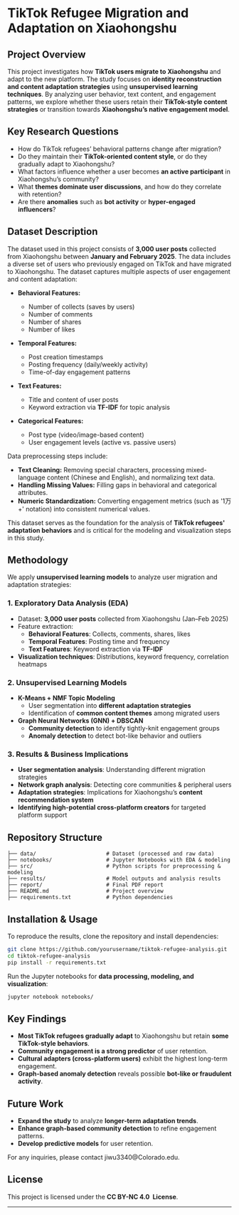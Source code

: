 # **TikTok Refugee Migration and Adaptation on Xiaohongshu**

## **Project Overview**

This project investigates how **TikTok users migrate to Xiaohongshu** and adapt to the new platform. The study focuses on **identity reconstruction and content adaptation strategies** using **unsupervised learning techniques**. By analyzing user behavior, text content, and engagement patterns, we explore whether these users retain their **TikTok-style content strategies** or transition towards **Xiaohongshu’s native engagement model**.

## **Key Research Questions**

- How do TikTok refugees’ behavioral patterns change after migration?
- Do they maintain their **TikTok-oriented content style**, or do they gradually adapt to Xiaohongshu?
- What factors influence whether a user becomes **an active participant** in Xiaohongshu’s community?
- What **themes dominate user discussions**, and how do they correlate with retention?
- Are there **anomalies** such as **bot activity** or **hyper-engaged influencers**?

## **Dataset Description**

The dataset used in this project consists of **3,000 user posts** collected from Xiaohongshu between **January and February 2025**. The data includes a diverse set of users who previously engaged on TikTok and have migrated to Xiaohongshu. The dataset captures multiple aspects of user engagement and content adaptation:

- **Behavioral Features:**
  - Number of collects (saves by users)
  - Number of comments
  - Number of shares
  - Number of likes

- **Temporal Features:**
  - Post creation timestamps
  - Posting frequency (daily/weekly activity)
  - Time-of-day engagement patterns

- **Text Features:**
  - Title and content of user posts
  - Keyword extraction via **TF-IDF** for topic analysis

- **Categorical Features:**
  - Post type (video/image-based content)
  - User engagement levels (active vs. passive users)

Data preprocessing steps include:
- **Text Cleaning:** Removing special characters, processing mixed-language content (Chinese and English), and normalizing text data.
- **Handling Missing Values:** Filling gaps in behavioral and categorical attributes.
- **Numeric Standardization:** Converting engagement metrics (such as '1万+' notation) into consistent numerical values.

This dataset serves as the foundation for the analysis of **TikTok refugees' adaptation behaviors** and is critical for the modeling and visualization steps in this study.

## **Methodology**

We apply **unsupervised learning models** to analyze user migration and adaptation strategies:

### **1. Exploratory Data Analysis (EDA)**

- Dataset: **3,000 user posts** collected from Xiaohongshu (Jan–Feb 2025)
- Feature extraction:
  - **Behavioral Features**: Collects, comments, shares, likes
  - **Temporal Features**: Posting time and frequency
  - **Text Features**: Keyword extraction via **TF-IDF**
- **Visualization techniques**: Distributions, keyword frequency, correlation heatmaps

### **2. Unsupervised Learning Models**

- **K-Means + NMF Topic Modeling**
  - User segmentation into **different adaptation strategies**
  - Identification of **common content themes** among migrated users
- **Graph Neural Networks (GNN) + DBSCAN**
  - **Community detection** to identify tightly-knit engagement groups
  - **Anomaly detection** to detect bot-like behavior and outliers

### **3. Results & Business Implications**

- **User segmentation analysis**: Understanding different migration strategies
- **Network graph analysis**: Detecting core communities & peripheral users
- **Adaptation strategies**: Implications for Xiaohongshu’s **content recommendation system**
- **Identifying high-potential cross-platform creators** for targeted platform support

## **Repository Structure**

```
├── data/                      # Dataset (processed and raw data)
├── notebooks/                 # Jupyter Notebooks with EDA & modeling
├── src/                       # Python scripts for preprocessing & modeling
├── results/                   # Model outputs and analysis results
├── report/                    # Final PDF report
├── README.md                  # Project overview
├── requirements.txt           # Python dependencies
```

## **Installation & Usage**

To reproduce the results, clone the repository and install dependencies:

```bash
git clone https://github.com/yourusername/tiktok-refugee-analysis.git
cd tiktok-refugee-analysis
pip install -r requirements.txt
```

Run the Jupyter notebooks for **data processing, modeling, and visualization**:

```bash
jupyter notebook notebooks/
```

## **Key Findings**

- **Most TikTok refugees gradually adapt** to Xiaohongshu but retain **some TikTok-style behaviors**.
- **Community engagement is a strong predictor** of user retention.
- **Cultural adapters (cross-platform users)** exhibit the highest long-term engagement.
- **Graph-based anomaly detection** reveals possible **bot-like or fraudulent activity**.

## **Future Work**

- **Expand the study** to analyze **longer-term adaptation trends**.
- **Enhance graph-based community detection** to refine engagement patterns.
- **Develop predictive models** for user retention.

For any inquiries, please contact jiwu3340\@Colorado.edu.

## **License**

This project is licensed under the **CC BY-NC 4.0  License**.


---

